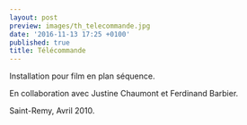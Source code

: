 ```yaml
---
layout: post
preview: images/th_telecommande.jpg
date: '2016-11-13 17:25 +0100'
published: true
title: Télécommande
---
```

Installation pour film en plan séquence.

En collaboration avec Justine Chaumont et Ferdinand Barbier.

Saint-Remy, Avril 2010.

